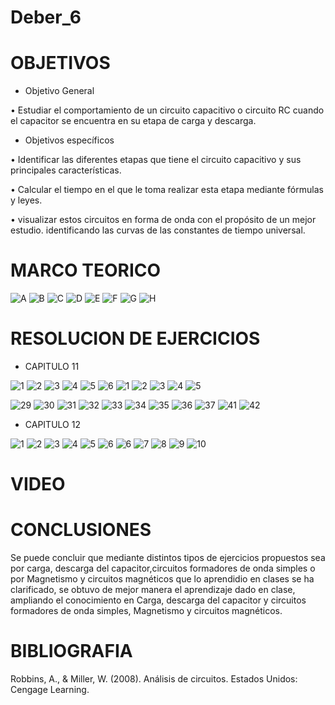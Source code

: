 # Deber_6
# OBJETIVOS
* Objetivo General

•	Estudiar el comportamiento de un circuito capacitivo o circuito RC cuando el capacitor se encuentra en su etapa de carga y descarga.
* Objetivos específicos

•	Identificar las diferentes etapas que tiene el circuito capacitivo y sus principales características.

•	Calcular el tiempo en el que le toma realizar esta etapa mediante fórmulas y leyes.

•	visualizar estos circuitos en forma de onda con el propósito de un mejor estudio. identificando las curvas de las constantes de tiempo universal.

# MARCO TEORICO
![A](https://user-images.githubusercontent.com/85193519/127670821-c7ee67e7-07d8-4557-8aa1-88e83ca5a0f2.jpg)
![B](https://user-images.githubusercontent.com/85193519/127670837-8253d35c-22c7-4a3b-8692-5f197383335c.jpg)
![C](https://user-images.githubusercontent.com/85193519/127670889-ab326816-3503-40cf-90b9-854ea66ebb00.jpg)
![D](https://user-images.githubusercontent.com/85193519/127670920-5fb5c72b-7108-4d0b-b49c-edbd263c6cfa.jpg)
![E](https://user-images.githubusercontent.com/85193519/127670929-fedf6c55-7101-4049-a9bf-368c788a2a0a.jpg)
![F](https://user-images.githubusercontent.com/85193519/127670949-b614abed-03b5-4f73-89d2-50248c5083dc.jpg)
![G](https://user-images.githubusercontent.com/85193519/127670972-3306c700-5d45-47b6-bfac-aa79ed599d23.jpg)
![H](https://user-images.githubusercontent.com/85193519/127670995-e403019f-92a1-4795-a665-a65f51040ae2.jpg)

# RESOLUCION DE EJERCICIOS
* CAPITULO 11

![1](https://user-images.githubusercontent.com/85193519/127550416-98655de7-d7c7-43b9-8495-603456403f9f.jpg)
![2](https://user-images.githubusercontent.com/85193519/127550436-c0e2a20b-a332-4931-8833-7af86f07fab4.jpg)
![3](https://user-images.githubusercontent.com/85193519/127550451-4d356c11-9f4a-4ee5-a459-8d925b972afe.jpg)
![4](https://user-images.githubusercontent.com/85193519/127550464-f5fbe218-dd91-4a70-9b99-28e3fddba4e4.jpg)
![5](https://user-images.githubusercontent.com/85193519/127550471-6065dd78-c68c-49db-902a-77a167345123.jpg)
![6](https://user-images.githubusercontent.com/85193519/127550492-3a3257b1-9fc1-4651-8c2b-02075f825186.jpg)
![1](https://user-images.githubusercontent.com/85193519/127669049-b8f4699d-a682-49d6-89da-2a9e15dd0c65.jpg)
![2](https://user-images.githubusercontent.com/85193519/127669059-cad9d4b9-6bbf-44c0-bd94-9fe55dede9f6.jpg)
![3](https://user-images.githubusercontent.com/85193519/127669069-654c49a9-f864-47bb-811d-fd75dd208901.jpg)
![4](https://user-images.githubusercontent.com/85193519/127669083-288f7965-3288-4551-917a-476c1fe85cb1.jpg)
![5](https://user-images.githubusercontent.com/85193519/127669102-545c6a85-f91d-494a-875d-966e2583501e.jpg)


![29](https://user-images.githubusercontent.com/85193519/127550508-e810a47e-62b4-4fb4-b4ae-69ade1c6e8d9.jpg)
![30](https://user-images.githubusercontent.com/85193519/127550522-c8cc9cfe-c0e6-4e88-aa02-865e41f50d5c.jpg)
![31](https://user-images.githubusercontent.com/85193519/127550539-086277f0-44f0-4691-8560-cb2d8172ae9a.jpg)
![32](https://user-images.githubusercontent.com/85193519/127550558-dfe85ff7-1762-4c93-8a7a-6500795da9a5.jpg)
![33](https://user-images.githubusercontent.com/85193519/127550571-037621e5-9406-4bbc-b653-b0f320e2526d.jpg)
![34](https://user-images.githubusercontent.com/85193519/127550586-41deba21-b83e-4070-b5c7-6660dcf496e1.jpg)
![35](https://user-images.githubusercontent.com/85193519/127550595-ed22f487-76a2-4268-801a-4e5e944dee48.jpg)
![36](https://user-images.githubusercontent.com/85193519/127550606-a1ebf5ba-00d8-483d-897d-4c0004a34246.jpg)
![37](https://user-images.githubusercontent.com/85193519/127550624-e8e8344c-b2e8-4372-8f88-c323e5c64398.jpg)
![41](https://user-images.githubusercontent.com/85193519/127550633-6e0f18c3-ea0d-4601-9dcc-b0d8ba560b18.jpg)
![42](https://user-images.githubusercontent.com/85193519/127550646-c5826657-d75e-49ab-a207-ab2e437b9c27.jpg)
* CAPITULO 12

![1](https://user-images.githubusercontent.com/85193519/127551266-80d21bd2-3ebe-4edd-b85b-6bfacaba431d.jpg)
![2](https://user-images.githubusercontent.com/85193519/127551280-7d8d0b4d-b8a4-49ac-87a0-5fbeac9c414f.jpg)
![3](https://user-images.githubusercontent.com/85193519/127551287-7a38658f-cffa-4a96-9b22-532f06e0ab07.jpg)
![4](https://user-images.githubusercontent.com/85193519/127551297-4532aa40-2b4c-4006-961b-624fa0bff9de.jpg)
![5](https://user-images.githubusercontent.com/85193519/127551304-fee72cff-5ff6-4333-87e7-2621345b20a1.jpg)
![6](https://user-images.githubusercontent.com/85193519/127551314-5b233839-1611-4c14-b6b7-373982ae4d31.jpg)
![6](https://user-images.githubusercontent.com/85193519/127669146-9b1deb4e-be85-4fdb-a3f1-3b47ca3f929b.jpg)
![7](https://user-images.githubusercontent.com/85193519/127669171-19b0e190-b77e-461c-b5da-469afc1229e5.jpg)
![8](https://user-images.githubusercontent.com/85193519/127669193-4141506b-6ab0-479b-82fc-fbaa83826495.jpg)
![9](https://user-images.githubusercontent.com/85193519/127669209-403229aa-cd71-4676-b09c-5eea667da1af.jpg)
![10](https://user-images.githubusercontent.com/85193519/127669222-73b0512d-0645-492b-95ad-97d843bb2aa1.jpg)

# VIDEO

# CONCLUSIONES
Se puede concluir que mediante distintos tipos de ejercicios propuestos sea por carga, descarga del capacitor,circuitos formadores de onda simples o por Magnetismo y circuitos magnéticos que lo aprendidio en clases se ha clarificado, se obtuvo de mejor manera el aprendizaje dado en clase, ampliando el conocimiento en Carga, descarga del capacitor y circuitos formadores de onda simples, Magnetismo y circuitos magnéticos.
# BIBLIOGRAFIA
Robbins, A., & Miller, W. (2008). Análisis de circuitos. Estados Unidos: Cengage Learning.
